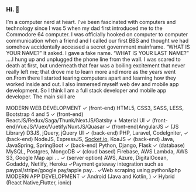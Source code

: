 ### Hi. 👋
I’m a computer nerd at heart. I’ve been fascinated with computers and technology since I was 5 when my dad first introduced me to the Commodore 64 computer.
I was officially hooked on computer to computer communication when a friend and I called our first BBS and thought we had somehow accidentally accessed a secret government mainframe. “WHAT IS YOUR NAME?” It asked. I gave a fake name. “WHAT IS YOUR LAST NAME?” ….I hung up and unplugged the phone line from the wall. I was scared to death at first, but underneath that fear was a boiling excitement that never really left me; that drove me to learn more and more as the years went on.From there I started tearing computers apart and learning how they worked inside and out. I also immersed myself web dev and mobile app development.
So I think I am a full stack developer and mobile app developer.
The main skill are

MODERN WEB DEVELOPMENT
✓ (front-end) HTML5, CSS3, SASS, LESS, Bootstrap 4 and 5
✓ (front-end) ReactJS/Redux/Saga/Thunk/NextJS/Gatsby + Material UI
✓ (front-end)VueJS/Vuex/Vuetify/NuxtJS/Quasar
✓ (front-end)AngularJS
✓ (JS Library) D3JS, jQuery, jQuery UI
✓ (back-end) PHP, Laravel, CodeIgniter,
✓ (back-end) NodeJS, ExpressJS, [Socket.io](http://Socket.io), KoaJS
✓ (back-end) Java, JavaSpring, SpringBoot
✓ (back-end) Python, Django, Flask
✓ (database) MySQL, Postgres, MongoDB
✓ (cloud based) Firebase, AWS Lambda, AWS S3, Google Map api ...
✓ (server option) AWS, Azure, DigitalOcean, Godaddy, Netlify, Heroku
✓Payment gateway integration such as paypal/stripe/google pay/apple pay...
✓Web scraping using python&php
MODERN APP DEVELOPMENT
✓ Android (Java and Kotlin, )
✓ Hybrid (React Native,Flutter, ionic)
